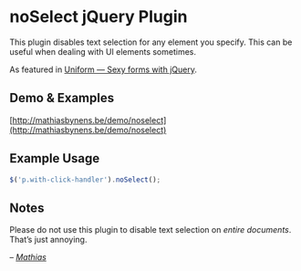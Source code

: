 # noSelect jQuery Plugin

This plugin disables text selection for any element you specify. This can be useful when dealing with UI elements sometimes.

As featured in [Uniform — Sexy forms with jQuery](http://pixelmatrixdesign.com/uniform/).

## Demo & Examples

[http://mathiasbynens.be/demo/noselect](http://mathiasbynens.be/demo/noselect)

## Example Usage

```js
$('p.with-click-handler').noSelect();
```

## Notes

Please do not use this plugin to disable text selection on *entire documents*. That’s just annoying.

_– [Mathias](http://mathiasbynens.be/)_
